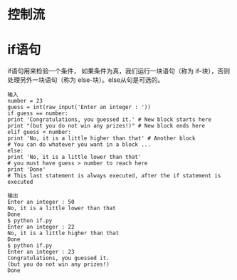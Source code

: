 # 控制流
# if语句
if语句用来检验一个条件， 如果条件为真，我们运行一块语句（称为 if-块），否则处理另外一块语句（称为 else-块）。else从句是可选的。


	输入
	number = 23
	guess = int(raw_input('Enter an integer : '))
	if guess == number:
	print 'Congratulations, you guessed it.' # New block starts here
	print "(but you do not win any prizes!)" # New block ends here
	elif guess < number:
	print 'No, it is a little higher than that' # Another block
	# You can do whatever you want in a block ...
	else:
	print 'No, it is a little lower than that'
	# you must have guess > number to reach here
	print 'Done'
	# This last statement is always executed, after the if statement is executed

    输出
	Enter an integer : 50
	No, it is a little lower than that
	Done
	$ python if.py
	Enter an integer : 22
	No, it is a little higher than that
	Done
	$ python if.py
	Enter an integer : 23
	Congratulations, you guessed it.
	(but you do not win any prizes!)
	Done